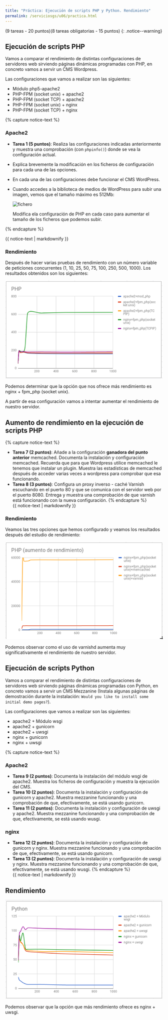 ```yaml
---
title: "Práctica: Ejecución de scripts PHP y Python. Rendimiento"
permalink: /serviciosgs/u06/practica.html
---
```


(9 tareas - 20 puntos)(8 tareas obligatorias - 15 puntos)
{: .notice--warning}
    
## Ejecución de scripts PHP

Vamos a comparar el rendimiento de distintas configuraciones de servidores web sirviendo páginas dinámicas programadas con PHP, en concreto vamos a servir un CMS Wordpress.

Las configuraciones que vamos a realizar son las siguientes:
	
* Módulo php5-apache2
* PHP-FPM (socket unix) + apache2
* PHP-FPM (socket TCP) + apache2
* PHP-FPM (socket unix) + nginx 
* PHP-FPM (socket TCP) + nginx 

{% capture notice-text %}
### Apache2

* **Tarea 1 (5 puntos)**: Realiza las configuraciones indicadas anteriormente y muestra una comprobación (con `phpinfo()`) donde se vea la configuración actual.

* Explica brevemente la modificación en los ficheros de configuración para cada una de las opciones.
* En cada una de las configuraciones debe funcionar el CMS WordPress.
* Cuando accedes a la biblioteca de medios de WordPress para subir una imagen, vemos que el tamaño máximo es 512Mb:

    ![fichero](img/fichero.png)

    Modifica ela configuración de PHP en cada caso para aumentar el tamaño de los ficheros que podemos subir.

{% endcapture %}<div class="notice--info">{{ notice-text | markdownify }}</div>

### Rendimiento

Después de hacer varias pruebas de rendimiento con un número variable de peticiones concurrentes (1, 10, 25, 50, 75, 100, 250, 500, 1000). Los resultados obtenidos son los siguientes:

![php](img/php1.png)

Podemos determinar que la opción que nos ofrece más rendimiento es nginx + fpm_php (socket unix).

A partir de esa configuración vamos a intentar aumentar el rendimiento de nuestro servidor.


## Aumento de rendimiento en la ejecución de scripts PHP

{% capture notice-text %}

* **Tarea 7 (2 puntos)**: Añade a la configuración **ganadora del punto anterior** memcached. Documenta la instalación y configuración memcached. Recuerda que para que Wordpress utilice memcached le tenemos que instalar un plugin. Muestra las estadísticas de memcached después de acceder varias veces a wordpress para comprobar que esa funcionando.
* **Tarea 8 (3 puntos)**: Configura un proxy inverso - caché Varnish escuchando en el puerto 80 y que se comunica con el servidor web por el puerto 8080. Entrega y muestra una comprobación de que varnish está funcionando con la nueva configuración.
{% endcapture %}<div class="notice--info">{{ notice-text | markdownify }}</div>

### Rendimiento

Veamos las tres opciones que hemos configurado y veamos los resultados después del estudio de rendimiento:

![php](img/php2.png)

Podemos observar como el uso de varnishd aumenta muy significativamente el rendimiento de nuestro servidor.

## Ejecución de scripts Python

Vamos a comparar el rendimiento de distintas configuraciones de servidores web sirviendo páginas dinámicas programadas con Python, en concreto vamos a servir un CMS Mezzanine (Instala algunas páginas de demostración durante la instalación: `Would you like to install some initial demo pages?`).

Las configuraciones que vamos a realizar son las siguientes:
	
* apache2 + Módulo wsgi
* apache2 + gunicorn
* apache2 + uwsgi
* nginx + gunicorn
* nginx + uwsgi

{% capture notice-text %}

### Apache2

* **Tarea 9 (2 puntos)**: Documenta la instalación del módulo wsgi de apache2. Muestra los ficheros de configuración y muestra la ejecución del CMS.
* **Tarea 10 (2 puntos)**: Documenta la instalación y configuración de gunicorn y apache2. Muestra mezzanine funcionando y una comprobación de que, efectivamente, se está usando gunicorn.
* **Tarea 11 (2 puntos)**: Documenta la instalación y configuración de uwsgi y apache2. Muestra mezzanine funcionando y una comprobación de que, efectivamente, se está usando wusgi.
	    
### nginx

* **Tarea 12 (2 puntos)**: Documenta la instalación y configuración de gunicorn y nginx. Muestra mezzanine funcionando y una comprobación de que, efectivamente, se está usando gunicorn.
* **Tarea 13 (2 puntos)**: Documenta la instalación y configuración de uwsgi y nginx. Muestra mezzanine funcionando y una comprobación de que, efectivamente, se está usando wusgi.
{% endcapture %}<div class="notice--info">{{ notice-text | markdownify }}</div>

## Rendimiento

![python](img/python.png)

Podemos observar que la opción que más rendimiento ofrece es nginx + uwsgi.